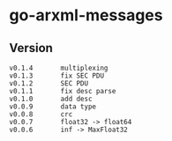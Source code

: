 # go-arxml-messages


## Version
````shell
v0.1.4       multiplexing
v0.1.3       fix SEC PDU
v0.1.2       SEC PDU
v0.1.1       fix desc parse
v0.1.0       add desc
v0.0.9       data type
v0.0.8       crc
v0.0.7       float32 -> float64 
v0.0.6       inf -> MaxFloat32
````

